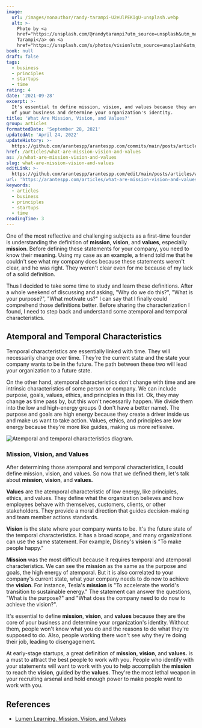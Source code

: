 ```yaml
---
image:
  url: /images/nonauthor/randy-tarampi-U2eUlPEKIgU-unsplash.webp
  alt: >-
    Photo by <a
    href="https://unsplash.com/@randytarampi?utm_source=unsplash&utm_medium=referral&utm_content=creditCopyText">Randy
    Tarampi</a> on <a
    href="https://unsplash.com/s/photos/vision?utm_source=unsplash&utm_medium=referral&utm_content=creditCopyText">Unsplash</a>
book: null
draft: false
tags:
  - business
  - principles
  - startups
  - time
rating: 4
date: '2021-09-28'
excerpt: >-
  It's essential to define mission, vision, and values because they are the core
  of your business and determine your organization's identity.
title: 'What Are Mission, Vision, and Values?'
group: articles
formattedDate: 'September 28, 2021'
updatedAt: 'April 24, 2022'
updateHistory: >-
  https://github.com/arantespp/arantespp.com/commits/main/posts/articles/what-are-mission-vision-and-values.md
href: /articles/what-are-mission-vision-and-values
as: /a/what-are-mission-vision-and-values
slug: what-are-mission-vision-and-values
editLink: >-
  https://github.com/arantespp/arantespp.com/edit/main/posts/articles/what-are-mission-vision-and-values.md
url: 'https://arantespp.com/articles/what-are-mission-vision-and-values'
keywords:
  - articles
  - business
  - principles
  - startups
  - time
readingTime: 3
---
```


One of the most reflective and challenging subjects as a first-time founder is understanding the definition of **mission**, **vision**, and **values**, especially **mission**. Before defining these statements for your company, you need to know their meaning. Using my case as an example, a friend told me that he couldn't see what my company does because these statements weren't clear, and he was right. They weren't clear even for me because of my lack of a solid definition.

Thus I decided to take some time to study and learn these definitions. After a whole weekend of discussing and asking, "Why do we do this?", "What is your purpose?", "What motivate us?" I can say that I finally could comprehend those definitions better. Before sharing the characterization I found, I need to step back and understand some atemporal and temporal characteristics.

## Atemporal and Temporal Characteristics

Temporal characteristics are essentially linked with time. They will necessarily change over time. They're the current state and the state your company wants to be in the future. The path between these two will lead your organization to a future state.

On the other hand, atemporal characteristics don't change with time and are intrinsic characteristics of some person or company. We can include purpose, goals, values, ethics, and principles in this list. Ok, they may change as time pass by, but this won't necessarily happen. We divide them into the low and high-energy groups (I don't have a better name). The purpose and goals are high energy because they create a driver inside us and make us want to take action. Values, ethics, and principles are low energy because they're more like guides, making us more reflexive.

![Atemporal and temporal characteristics diagram.](/images/originals/mission-vision-values-characteristics.png)

### Mission, Vision, and Values

After determining those atemporal and temporal characteristics, I could define mission, vision, and values. So now that we defined them, let's talk about **mission**, **vision**, and **values.**

**Values** are the atemporal characteristic of low energy, like principles, ethics, and values. They define what the organization believes and how employees behave with themselves, customers, clients, or other stakeholders. They provide a moral direction that guides decision-making and team member actions standards.

**Vision** is the state where your company wants to be. It's the future state of the temporal characteristics. It has a broad scope, and many organizations can use the same statement. For example, Disney's **vision** is "To make people happy."

**Mission** was the most difficult because it requires temporal and atemporal characteristics. We can see the **mission** as the same as the purpose and goals, the high energy of atemporal. But it is also correlated to your company's current state, what your company needs to do now to achieve the **vision**. For instance, Tesla's **mission** is "To accelerate the world's transition to sustainable energy." The statement can answer the questions, "What is the purpose?" and "What does the company need to do now to achieve the vision?".

It's essential to define **mission**, **vision**, and **values** because they are the core of your business and determine your organization's identity. Without them, people won't know what you do and the reasons to do what they're supposed to do. Also, people working there won't see why they're doing their job, leading to disengagement.

At early-stage startups, a great definition of **mission**, **vision**, and **values.** is a must to attract the best people to work with you. People who identify with your statements will want to work with you to help accomplish the **mission** to reach the **vision**, guided by the **values**. They're the most lethal weapon in your recruiting arsenal and hold enough power to make people want to work with you.

## References

- [Lumen Learning. Mission, Vision, and Values](https://courses.lumenlearning.com/wm-principlesofmanagement/chapter/reading-mission-vision-and-values/)
